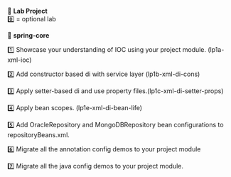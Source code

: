:book: **Lab Project**  
:zero: = optional lab

:beginner: **spring-core**

:one: Showcase your understanding of IOC using your project module. (lp1a-xml-ioc)

:two: Add constructor based di with service layer (lp1b-xml-di-cons)

:three: Apply setter-based di and use property files.(lp1c-xml-di-setter-props)

:four: Apply bean scopes. (lp1e-xml-di-bean-life)

:five: Add OracleRepository and MongoDBRepository bean configurations to repositoryBeans.xml.

:six: Migrate all the annotation config demos to your project module

:seven: Migrate all the java config demos to your project module.
